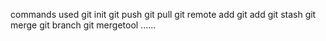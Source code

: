 commands used 
git init
git push
git pull
git remote add
git add
git stash
git merge
git branch
git mergetool
......
